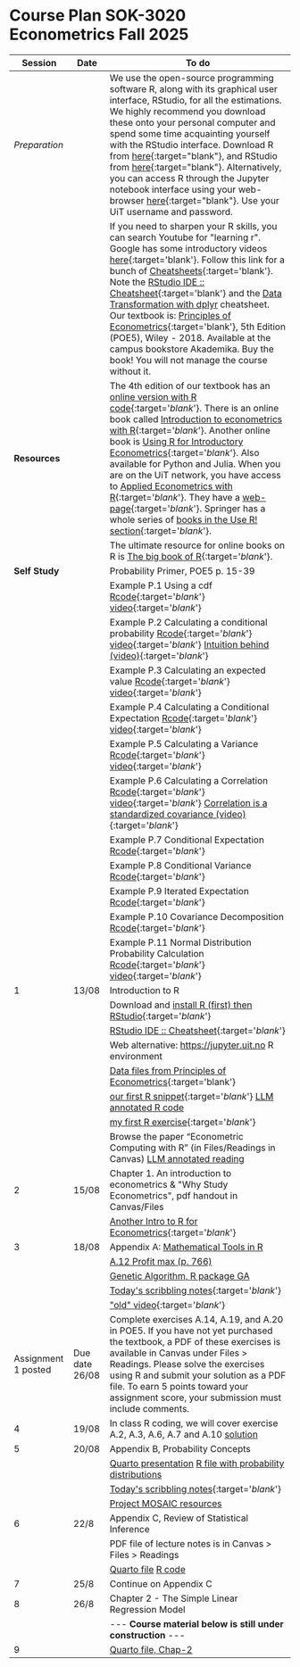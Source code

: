 # Course Plan SOK-3020 Econometrics Fall 2025

| Session  | Date | To do                                            |
|------------------|---------|------------------------------------------------------------------|
| *Preparation*    |         | We use the open-source programming software R, along with its graphical user interface, RStudio, for all the estimations. We highly recommend you download these onto your personal computer and spend some time acquainting yourself with the RStudio interface. Download R from [here](https://cloud.r-project.org/){:target="blank"}, and RStudio from [here](https://posit.co/download/rstudio-desktop/){:target="blank"}. Alternatively, you can access R through the Jupyter notebook interface using your web-browser [here](https://jupyter.uit.no){:target="blank"}. Use your UiT username and password.   |
|                  |          | If you need to sharpen your R skills, you can search Youtube for "learning r". Google has some introductory videos [here](https://www.youtube.com/playlist?list=PLOU2XLYxmsIK9qQfztXeybpHvru-TrqAP){:target='blank'}. Follow this link for a bunch of [Cheatsheets](https://posit.co/resources/cheatsheets/){:target='blank'}. Note the [RStudio IDE :: Cheatsheet](https://rstudio.github.io/cheatsheets/html/rstudio-ide.html){:target='blank'} and the [Data Transformation with dplyr](https://rstudio.github.io/cheatsheets/html/data-transformation.html) cheatsheet. Our textbook is: [Principles of Econometrics](http://principlesofeconometrics.com/poe5/poe5.html){:target='blank'}, 5th Edition (POE5), Wiley - 2018. Available at the campus bookstore Akademika. Buy the book! You will not manage the course without it. |
| **Resources** |            | The 4th edition of our textbook has an [online version with R code](https://bookdown.org/ccolonescu/RPoE4/){:target='_blank_'}. There is an online book called [Introduction to econometrics with R](https://www.econometrics-with-r.org/index.html){:target='_blank_'}. Another online book is [Using R for Introductory Econometrics](http://urfie.net){:target='_blank_'}. Also available for Python and Julia. When you are on the UiT network, you have access to [Applied Econometrics with R](https://link.springer.com/book/10.1007%2F978-0-387-77318-6){:target='_blank_'}. They have a [web-page](https://eeecon.uibk.ac.at/~zeileis/teaching/AER/){:target='_blank_'}. Springer has a whole series of [books in the Use R! section](https://link.springer.com/search?facet-series=%226991%22&facet-content-type=%22Book%22){:target='_blank_'}. |
|                  |         | The ultimate resource for online books on R is [The big book of R](https://www.bigbookofr.com/){:target='_blank_'}. |
| **Self Study** |     |  Probability Primer, POE5 p. 15-39 |
|   |   |  Example P.1 Using a cdf  [Rcode](https://raw.githubusercontent.com/uit-sok-3020-h23/uit-sok-3020-h23.github.io/main/example_p1%20using%20a%20cdf.R){:target='_blank_'}  [video](https://uit.cloud.panopto.eu/Panopto/Pages/Viewer.aspx?id=20d5f48a-e081-4ce0-b024-b0610078f235){:target='_blank_'}  |
|   |   | Example P.2 Calculating a conditional probability [Rcode](https://raw.githubusercontent.com/uit-sok-3020-h23/uit-sok-3020-h23.github.io/main/example_p2%20calculating%20a%20conditional%20probability.R){:target='_blank_'}  [video](https://uit.cloud.panopto.eu/Panopto/Pages/Viewer.aspx?id=ae78fd28-9635-41fe-a3a9-b0610078f247){:target='_blank_'}  [Intuition behind (video)](https://uit.cloud.panopto.eu/Panopto/Pages/Viewer.aspx?id=79a7b549-d8d7-4230-87fd-b0610078f23f){:target='_blank_'}  |  
|   |   | Example P.3 Calculating an expected value  [Rcode](https://raw.githubusercontent.com/uit-sok-3020-h23/uit-sok-3020-h23.github.io/main/example_p3%20calculating%20an%20expected%20value.R){:target='_blank_'}  [video](https://uit.cloud.panopto.eu/Panopto/Pages/Viewer.aspx?id=32f60538-9af0-4ea4-89f3-b0610078f0d9){:target='_blank_'}   |  
|   |   | Example P.4 Calculating a Conditional Expectation  [Rcode](https://raw.githubusercontent.com/uit-sok-3020-h23/uit-sok-3020-h23.github.io/main/example_p4%20calculating%20a%20conditional%20expectation.R){:target='_blank_'}  [video](https://uit.cloud.panopto.eu/Panopto/Pages/Viewer.aspx?id=7f00a56e-92b0-4c21-8073-b0610078f577){:target='_blank_'}   |  
|   |   | Example P.5 Calculating a Variance  [Rcode](https://raw.githubusercontent.com/uit-sok-3020-h23/uit-sok-3020-h23.github.io/main/example_p5%20calculating%20a%20variance.R){:target='_blank_'}  [video](https://uit.cloud.panopto.eu/Panopto/Pages/Viewer.aspx?id=d75b1ca0-b337-4438-b4b5-b0610078f64c){:target='_blank_'}   |  
|   |   | Example P.6 Calculating a Correlation [Rcode](https://raw.githubusercontent.com/uit-sok-3020-h23/uit-sok-3020-h23.github.io/main/example_p6%20calculating%20a%20correlation.R){:target='_blank_'}  [video](https://uit.cloud.panopto.eu/Panopto/Pages/Viewer.aspx?id=64831e5e-8ca8-41db-b18b-b0610078f747){:target='_blank_'} [Correlation is a standardized covariance (video)](https://uit.cloud.panopto.eu/Panopto/Pages/Viewer.aspx?id=068b0fb1-4f62-49c6-86f7-b0610078f56e){:target='_blank_'}   |  
|   |   | Example P.7 Conditional Expectation  [Rcode](https://raw.githubusercontent.com/uit-sok-3020-h23/uit-sok-3020-h23.github.io/main/example_p7%20conditional%20expectation.R){:target='_blank_'}     |  
|   |   | Example P.8 Conditional Variance  [Rcode](https://raw.githubusercontent.com/uit-sok-3020-h23/uit-sok-3020-h23.github.io/main/example_p8%20conditional%20variance.R){:target='_blank_'}     |  
|   |   | Example P.9 Iterated Expectation  [Rcode](https://raw.githubusercontent.com/uit-sok-3020-h23/uit-sok-3020-h23.github.io/main/example_p9%20iterated%20expectation.R){:target='_blank_'}     |  
|   |   | Example P.10 Covariance Decomposition  [Rcode](https://raw.githubusercontent.com/uit-sok-3020-h23/uit-sok-3020-h23.github.io/main/example_p10%20covariance%20decomposition.R){:target='_blank_'}   |  
|   |   | Example P.11 Normal Distribution Probability Calculation  [Rcode](https://raw.githubusercontent.com/uit-sok-3020-h23/uit-sok-3020-h23.github.io/main/example_p11-normal-distribution-probability-calculation.R){:target='_blank_'}  [video](https://uit.cloud.panopto.eu/Panopto/Pages/Viewer.aspx?id=ed10162c-003a-441f-bc7f-b06200d77a64){:target='_blank_'}   |  
| 1  |   13/08 | Introduction to R|
|    |       |   Download and [install R (first) then RStudio](https://posit.co/download/rstudio-desktop/){:target='_blank_'} |
|    |       |  [RStudio IDE :: Cheatsheet](https://rstudio.github.io/cheatsheets/html/rstudio-ide.html){:target='_blank_'}   |
|    |       |  Web alternative: <https://jupyter.uit.no> R environment | 
|    |       |  [Data files from Principles of Econometrics](https://www.principlesofeconometrics.com/poe5/poe5data.html){:target='blank'}    |
|    |       |  [our first R snippet](https://raw.githubusercontent.com/UiT-SOK-3020-H25/UiT-SOK-3020-H25.github.io/refs/heads/main/our_first_R_snippet.r){:target='_blank_'} [LLM annotated R code](https://chatgpt.com/share/6895fe8c-f40c-8011-9606-3c8886a7f9b9) |
|   |       | [my first R exercise](https://raw.githubusercontent.com/UiT-SOK-3020-H25/UiT-SOK-3020-H25.github.io/refs/heads/main/my_first_R_exercise.r){:target='_blank_'}  |
|    |    | Browse the paper “Econometric Computing with R” (in Files/Readings in Canvas) [LLM annotated reading](https://chatgpt.com/share/68960749-0960-8011-8910-1bbbe602e36f) | 
| 2  | 15/08 | Chapter 1. An introduction to econometrics & "Why Study Econometrics", pdf handout in Canvas/Files | 
|   |      |  [Another Intro to R for Econometrics](https://raw.githubusercontent.com/uit-sok-3020-H25/uit-sok-3020-H25.github.io/main/another%20intro%20to%20R%20for%20econometrics.qmd){:target='_blank_'} |
| 3  | 18/08  | Appendix A: [Mathematical Tools in R](https://raw.githubusercontent.com/uit-sok-3020-h25/uit-sok-3020-h25.github.io/main/Apdx_A_annotated.qmd)   |
|    |       | [A.12 Profit max (p. 766)](https://raw.githubusercontent.com/uit-sok-3020-h25/uit-sok-3020-h25.github.io/main/profit_maximization.qmd) |
|    |       |  [Genetic Algorithm, R package GA](https://raw.githubusercontent.com/uit-sok-3020-h25/uit-sok-3020-h25.github.io/main/opt_min_max_GA.R) | 
|   |        | [Today's scribbling notes](https://raw.githubusercontent.com/uit-sok-3020-h25/uit-sok-3020-h25.github.io/main/Notat%2018.%20aug.%202025.pdf){:target='_blank_'} |
| |  | ["old" video](https://uit.cloud.panopto.eu/Panopto/Pages/Viewer.aspx?id=e39c6666f51844efa636aee500c51b7a){:target='_blank_'}    |
| Assignment 1 posted | Due date 26/08  | Complete exercises A.14, A.19, and A.20 in POE5. If you have not yet purchased the textbook, a PDF of these exercises is available in Canvas under Files > Readings. Please solve the exercises using R and submit your solution as a PDF file. To earn 5 points toward your assignment score, your submission must include comments. |
| 4   |  19/08   |  In class R coding, we will cover exercise A.2, A.3, A.6, A.7 and A.10   [solution](https://raw.githubusercontent.com/uit-sok-3020-h25/uit-sok-3020-h25.github.io/main/Apdx_A_soln_exerc.qmd)                         |
| 5  | 20/08    | Appendix B, Probability Concepts                                |
|    |         |  [Quarto presentation](https://raw.githubusercontent.com/uit-sok-3020-h25/uit-sok-3020-h25.github.io/main/Apdx_B.qmd)  [R file with probability distributions](https://raw.githubusercontent.com/uit-sok-3020-h25/uit-sok-3020-h25.github.io/main/distribution_examples.R)                |
|   |        | [Today's scribbling notes](https://raw.githubusercontent.com/uit-sok-3020-h25/uit-sok-3020-h25.github.io/main/Notat%2020.%20aug.%202025.pdf){:target='_blank_'} |
|    |         | [Project MOSAIC resources](https://cran.r-project.org/web/packages/mosaic/index.html)                 |
|  6 | 22/8    |  Appendix C, Review of Statistical Inference                           |
|   |     |      PDF file of lecture notes is in Canvas > Files > Readings                         |
|   |     |      [Quarto file](https://raw.githubusercontent.com/uit-sok-3020-h25/uit-sok-3020-h25.github.io/main/Apdx_C_new.qmd)      [R code](https://raw.githubusercontent.com/uit-sok-3020-h25/uit-sok-3020-h25.github.io/main/teach_demos.R)                         |
|  7 |  25/8   |  Continue on Appendix C                                 |
| 8  |  26/8   |   Chapter 2 - The Simple Linear Regression Model                            |
|   |     |  --- **Course material below is still under construction** ---  |
|   9|     |  [Quarto file, Chap-2](https://github.com/UiT-SOK-3020-H25/UiT-SOK-3020-H25.github.io/blob/main/Chapter2_PPT.qmd)                            |








